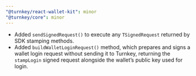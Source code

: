 ```yaml
---
"@turnkey/react-wallet-kit": minor
"@turnkey/core": minor
---
```


- Added `sendSignedRequest()` to execute any `TSignedRequest` returned by SDK stamping methods.
- Added `buildWalletLoginRequest()` method, which prepares and signs a wallet login request without sending it to Turnkey, returning the `stampLogin` signed request alongside the wallet’s public key used for login.
